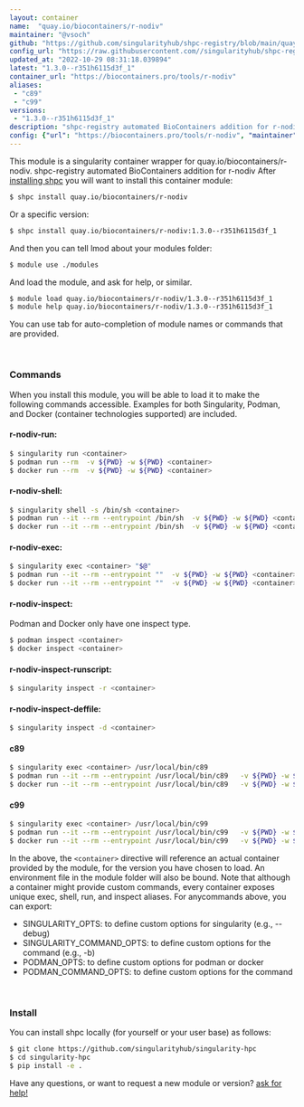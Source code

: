```yaml
---
layout: container
name:  "quay.io/biocontainers/r-nodiv"
maintainer: "@vsoch"
github: "https://github.com/singularityhub/shpc-registry/blob/main/quay.io/biocontainers/r-nodiv/container.yaml"
config_url: "https://raw.githubusercontent.com//singularityhub/shpc-registry/main/quay.io/biocontainers/r-nodiv/container.yaml"
updated_at: "2022-10-29 08:31:18.039894"
latest: "1.3.0--r351h6115d3f_1"
container_url: "https://biocontainers.pro/tools/r-nodiv"
aliases:
 - "c89"
 - "c99"
versions:
 - "1.3.0--r351h6115d3f_1"
description: "shpc-registry automated BioContainers addition for r-nodiv"
config: {"url": "https://biocontainers.pro/tools/r-nodiv", "maintainer": "@vsoch", "description": "shpc-registry automated BioContainers addition for r-nodiv", "latest": {"1.3.0--r351h6115d3f_1": "sha256:4d03514f5b92d8240b370565062abd92fe71b4a7a0efb1d6af5e9f7464028c4c"}, "tags": {"1.3.0--r351h6115d3f_1": "sha256:4d03514f5b92d8240b370565062abd92fe71b4a7a0efb1d6af5e9f7464028c4c"}, "docker": "quay.io/biocontainers/r-nodiv", "aliases": {"c89": "/usr/local/bin/c89", "c99": "/usr/local/bin/c99"}}
---
```


This module is a singularity container wrapper for quay.io/biocontainers/r-nodiv.
shpc-registry automated BioContainers addition for r-nodiv
After [installing shpc](#install) you will want to install this container module:


```bash
$ shpc install quay.io/biocontainers/r-nodiv
```

Or a specific version:

```bash
$ shpc install quay.io/biocontainers/r-nodiv:1.3.0--r351h6115d3f_1
```

And then you can tell lmod about your modules folder:

```bash
$ module use ./modules
```

And load the module, and ask for help, or similar.

```bash
$ module load quay.io/biocontainers/r-nodiv/1.3.0--r351h6115d3f_1
$ module help quay.io/biocontainers/r-nodiv/1.3.0--r351h6115d3f_1
```

You can use tab for auto-completion of module names or commands that are provided.

<br>

### Commands

When you install this module, you will be able to load it to make the following commands accessible.
Examples for both Singularity, Podman, and Docker (container technologies supported) are included.

#### r-nodiv-run:

```bash
$ singularity run <container>
$ podman run --rm  -v ${PWD} -w ${PWD} <container>
$ docker run --rm  -v ${PWD} -w ${PWD} <container>
```

#### r-nodiv-shell:

```bash
$ singularity shell -s /bin/sh <container>
$ podman run --it --rm --entrypoint /bin/sh  -v ${PWD} -w ${PWD} <container>
$ docker run --it --rm --entrypoint /bin/sh  -v ${PWD} -w ${PWD} <container>
```

#### r-nodiv-exec:

```bash
$ singularity exec <container> "$@"
$ podman run --it --rm --entrypoint ""  -v ${PWD} -w ${PWD} <container> "$@"
$ docker run --it --rm --entrypoint ""  -v ${PWD} -w ${PWD} <container> "$@"
```

#### r-nodiv-inspect:

Podman and Docker only have one inspect type.

```bash
$ podman inspect <container>
$ docker inspect <container>
```

#### r-nodiv-inspect-runscript:

```bash
$ singularity inspect -r <container>
```

#### r-nodiv-inspect-deffile:

```bash
$ singularity inspect -d <container>
```


#### c89

```bash
$ singularity exec <container> /usr/local/bin/c89
$ podman run --it --rm --entrypoint /usr/local/bin/c89   -v ${PWD} -w ${PWD} <container> -c " $@"
$ docker run --it --rm --entrypoint /usr/local/bin/c89   -v ${PWD} -w ${PWD} <container> -c " $@"
```


#### c99

```bash
$ singularity exec <container> /usr/local/bin/c99
$ podman run --it --rm --entrypoint /usr/local/bin/c99   -v ${PWD} -w ${PWD} <container> -c " $@"
$ docker run --it --rm --entrypoint /usr/local/bin/c99   -v ${PWD} -w ${PWD} <container> -c " $@"
```



In the above, the `<container>` directive will reference an actual container provided
by the module, for the version you have chosen to load. An environment file in the
module folder will also be bound. Note that although a container
might provide custom commands, every container exposes unique exec, shell, run, and
inspect aliases. For anycommands above, you can export:

 - SINGULARITY_OPTS: to define custom options for singularity (e.g., --debug)
 - SINGULARITY_COMMAND_OPTS: to define custom options for the command (e.g., -b)
 - PODMAN_OPTS: to define custom options for podman or docker
 - PODMAN_COMMAND_OPTS: to define custom options for the command

<br>

### Install

You can install shpc locally (for yourself or your user base) as follows:

```bash
$ git clone https://github.com/singularityhub/singularity-hpc
$ cd singularity-hpc
$ pip install -e .
```

Have any questions, or want to request a new module or version? [ask for help!](https://github.com/singularityhub/singularity-hpc/issues)